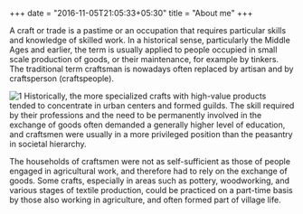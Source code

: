 +++
date = "2016-11-05T21:05:33+05:30"
title = "About me"
+++

A craft or trade is a pastime or an occupation that requires particular skills and knowledge of skilled work. In a historical sense, particularly the Middle Ages and earlier, the term is usually applied to people occupied in small scale production of goods, or their maintenance, for example by tinkers. The traditional term craftsman is nowadays often replaced by artisan and by craftsperson (craftspeople).

![1]
Historically, the more specialized crafts with high-value products tended to concentrate in urban centers and formed guilds. The skill required by their professions and the need to be permanently involved in the exchange of goods often demanded a generally higher level of education, and craftsmen were usually in a more privileged position than the peasantry in societal hierarchy. 

The households of craftsmen were not as self-sufficient as those of people engaged in agricultural work, and therefore had to rely on the exchange of goods. Some crafts, especially in areas such as pottery, woodworking, and various stages of textile production, could be practiced on a part-time basis by those also working in agriculture, and often formed part of village life. 


[1]: /img/craft.jpg
